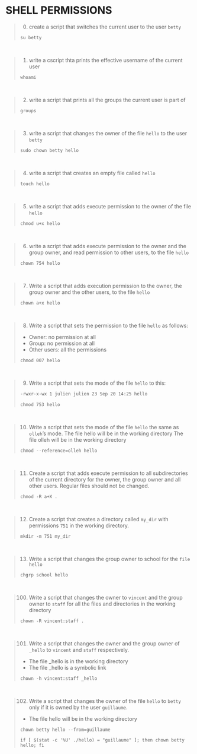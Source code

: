 # SHELL PERMISSIONS

> 0. create a script that switches the current user to the user `betty`
>```console
>su betty
>```  
<br/>

> 1. write a cscript thta prints the effective username of the current user
>```console
>whoami
>```  
<br/>

> 2. write a script that prints all the groups the current user is part of
>```console
>groups
>```
<br/>

> 3. write a script that changes the owner of the file `hello` to the user `betty`
>```console
>sudo chown betty hello
>```
<br/>

> 4. write a script that creates an empty file called `hello`
>```console
>touch hello
>```
<br/>

> 5. write a script that adds execute permission to the owner of the file `hello`
>```console
>chmod u+x hello
>```
<br/>

> 6. write a script that adds execute permission to the owner and the group owner, and read permission to other users, to the file `hello`
>```console
>chown 754 hello
>```
<br/>

> 7. Write a script that adds execution permission to the owner, the group owner and the other users, to the file `hello`
>```console
>chown a+x hello
>```
<br/>

> 8. Write a script that sets the permission to the file `hello` as follows:
>- Owner: no permission at all
>- Group: no permission at all
>- Other users: all the permissions
>```console
>chmod 007 hello
>```
<br/>

> 9. Write a script that sets the mode of the file `hello` to this:
>```sh
>-rwxr-x-wx 1 julien julien 23 Sep 20 14:25 hello
>```
>```console
>chmod 753 hello
>```
<br/>

> 10. Write a script that sets the mode of the file `hello` the same as `olleh`’s mode.
> The file hello will be in the working directory
> The file olleh will be in the working directory
>```console
>chmod --reference=olleh hello
>```
<br/>

> 11. Create a script that adds execute permission to all subdirectories of the current directory for the owner, the group owner and all other users. Regular files should not be changed.
>```console
>chmod -R a+X .
>```
<br/>

> 12. Create a script that creates a directory called `my_dir` with permissions `751` in the working directory.
>```console
>mkdir -m 751 my_dir
>```
<br/>

> 13. Write a script that changes the group owner to school for the `file hello`
>```console
>chgrp school hello
>```
<br/>

> 100. Write a script that changes the owner to `vincent` and the group owner to `staff` for all the files and directories in the working directory
>```console
>chown -R vincent:staff .
>```
</br>

> 101. Write a script that changes the owner and the group owner of `_hello` to `vincent` and `staff` respectively.  
> - The file _hello is in the working directory
> - The file _hello is a symbolic link
>```console
>chown -h vincent:staff _hello
>```
<br/>

> 102. Write a script that changes the owner of the file `hello` to `betty` only if it is owned by the user `guillaume`.  
> - The file hello will be in the working directory
>```console
>chown betty hello --from=guillaume
>```
>```console
>if [ $(stat -c '%U' ./hello) = "guillaume" ]; then chown betty hello; fi
>```
<br/>
